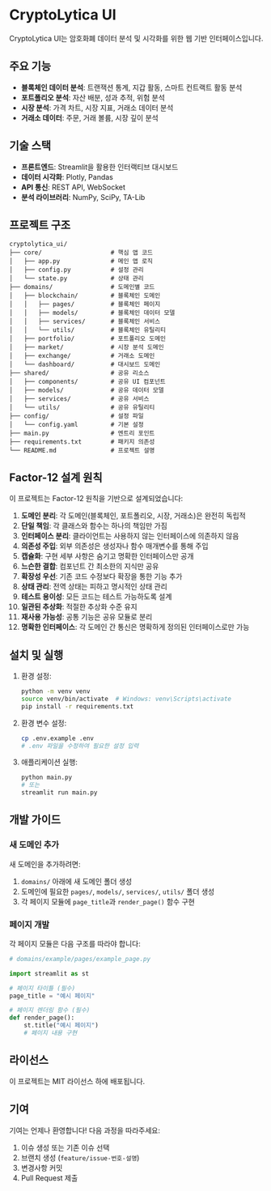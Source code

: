 # CryptoLytica UI

CryptoLytica UI는 암호화폐 데이터 분석 및 시각화를 위한 웹 기반 인터페이스입니다.

## 주요 기능

- **블록체인 데이터 분석**: 트랜잭션 통계, 지갑 활동, 스마트 컨트랙트 활동 분석
- **포트폴리오 분석**: 자산 배분, 성과 추적, 위험 분석
- **시장 분석**: 가격 차트, 시장 지표, 거래소 데이터 분석
- **거래소 데이터**: 주문, 거래 볼륨, 시장 깊이 분석

## 기술 스택

- **프론트엔드**: Streamlit을 활용한 인터랙티브 대시보드
- **데이터 시각화**: Plotly, Pandas
- **API 통신**: REST API, WebSocket
- **분석 라이브러리**: NumPy, SciPy, TA-Lib

## 프로젝트 구조

```
cryptolytica_ui/
├── core/                   # 핵심 앱 코드
│   ├── app.py              # 메인 앱 로직
│   ├── config.py           # 설정 관리
│   └── state.py            # 상태 관리
├── domains/                # 도메인별 코드
│   ├── blockchain/         # 블록체인 도메인
│   │   ├── pages/          # 블록체인 페이지
│   │   ├── models/         # 블록체인 데이터 모델
│   │   ├── services/       # 블록체인 서비스
│   │   └── utils/          # 블록체인 유틸리티
│   ├── portfolio/          # 포트폴리오 도메인
│   ├── market/             # 시장 분석 도메인
│   ├── exchange/           # 거래소 도메인
│   └── dashboard/          # 대시보드 도메인
├── shared/                 # 공유 리소스
│   ├── components/         # 공유 UI 컴포넌트
│   ├── models/             # 공유 데이터 모델
│   ├── services/           # 공유 서비스 
│   └── utils/              # 공유 유틸리티
├── config/                 # 설정 파일
│   └── config.yaml         # 기본 설정
├── main.py                 # 엔트리 포인트
├── requirements.txt        # 패키지 의존성
└── README.md               # 프로젝트 설명
```

## Factor-12 설계 원칙

이 프로젝트는 Factor-12 원칙을 기반으로 설계되었습니다:

1. **도메인 분리**: 각 도메인(블록체인, 포트폴리오, 시장, 거래소)은 완전히 독립적
2. **단일 책임**: 각 클래스와 함수는 하나의 책임만 가짐
3. **인터페이스 분리**: 클라이언트는 사용하지 않는 인터페이스에 의존하지 않음
4. **의존성 주입**: 외부 의존성은 생성자나 함수 매개변수를 통해 주입
5. **캡슐화**: 구현 세부 사항은 숨기고 명확한 인터페이스만 공개
6. **느슨한 결합**: 컴포넌트 간 최소한의 지식만 공유
7. **확장성 우선**: 기존 코드 수정보다 확장을 통한 기능 추가
8. **상태 관리**: 전역 상태는 피하고 명시적인 상태 관리
9. **테스트 용이성**: 모든 코드는 테스트 가능하도록 설계
10. **일관된 추상화**: 적절한 추상화 수준 유지
11. **재사용 가능성**: 공통 기능은 공유 모듈로 분리
12. **명확한 인터페이스**: 각 도메인 간 통신은 명확하게 정의된 인터페이스로만 가능

## 설치 및 실행

1. 환경 설정:
   ```bash
   python -m venv venv
   source venv/bin/activate  # Windows: venv\Scripts\activate
   pip install -r requirements.txt
   ```

2. 환경 변수 설정:
   ```bash
   cp .env.example .env
   # .env 파일을 수정하여 필요한 설정 입력
   ```

3. 애플리케이션 실행:
   ```bash
   python main.py
   # 또는
   streamlit run main.py
   ```

## 개발 가이드

### 새 도메인 추가

새 도메인을 추가하려면:

1. `domains/` 아래에 새 도메인 폴더 생성
2. 도메인에 필요한 `pages/`, `models/`, `services/`, `utils/` 폴더 생성
3. 각 페이지 모듈에 `page_title`과 `render_page()` 함수 구현

### 페이지 개발

각 페이지 모듈은 다음 구조를 따라야 합니다:

```python
# domains/example/pages/example_page.py

import streamlit as st

# 페이지 타이틀 (필수)
page_title = "예시 페이지"

# 페이지 렌더링 함수 (필수)
def render_page():
    st.title("예시 페이지")
    # 페이지 내용 구현
```

## 라이선스

이 프로젝트는 MIT 라이선스 하에 배포됩니다.

## 기여

기여는 언제나 환영합니다! 다음 과정을 따라주세요:

1. 이슈 생성 또는 기존 이슈 선택
2. 브랜치 생성 (`feature/issue-번호-설명`)
3. 변경사항 커밋
4. Pull Request 제출 